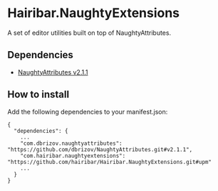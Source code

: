# Hairibar.NaughtyExtensions
A set of editor utilities built on top of NaughtyAttributes.

## Dependencies
- [NaughtyAttributes v2.1.1](https://github.com/dbrizov/NaughtyAttributes)

## How to install
Add the following dependencies to your manifest.json:
```
{
  "dependencies": {
    ...
    "com.dbrizov.naughtyattributes": "https://github.com/dbrizov/NaughtyAttributes.git#v2.1.1",
    "com.hairibar.naughtyextensions": "https://github.com/hairibar/Hairibar.NaughtyExtensions.git#upm"
    ...
  }
}
